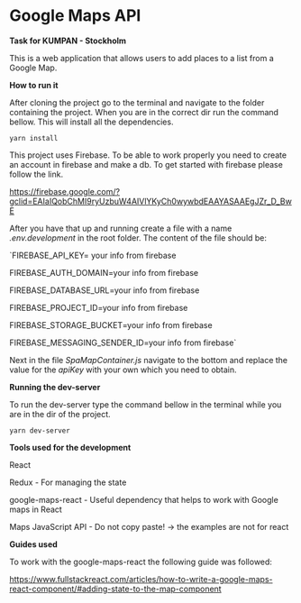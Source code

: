 # Google Maps API 
**Task for KUMPAN - Stockholm**

This is a web application that allows users to add places to a list from a Google Map. 


**How to run it**

After cloning the project go to the terminal and navigate to the folder containing the project. When you are in the correct dir run the command bellow. This will install all the dependencies. 

`yarn install`

This project uses Firebase. To be able to work properly you need to create an account in firebase and make a db. To get started with firebase please follow the link. 

https://firebase.google.com/?gclid=EAIaIQobChMI9ryUzbuW4AIVlYKyCh0wywbdEAAYASAAEgJZr_D_BwE 

After you have that up and running create a file with a name _.env.development_ in the root folder. The content of the file should be:

`FIREBASE_API_KEY= your info from firebase

FIREBASE_AUTH_DOMAIN=your info from firebase

FIREBASE_DATABASE_URL=your info from firebase

FIREBASE_PROJECT_ID=your info from firebase

FIREBASE_STORAGE_BUCKET=your info from firebase

FIREBASE_MESSAGING_SENDER_ID=your info from firebase`

Next in the file _SpaMapContainer.js_ navigate to the bottom and replace the value for the _apiKey_ with your own which you need to obtain.
 
**Running the dev-server**

To run the dev-server type the command bellow in the terminal while you are in the dir of the project.

 `yarn dev-server`
 
 **Tools used for the development**
 
 React 
 
 Redux - For managing the state
 
 google-maps-react - Useful dependency that helps to work with Google maps in React 
 
 Maps JavaScript API - Do not copy paste! -> the examples are not for react
 
 **Guides used**

To work with the google-maps-react the following guide was followed:

https://www.fullstackreact.com/articles/how-to-write-a-google-maps-react-component/#adding-state-to-the-map-component
